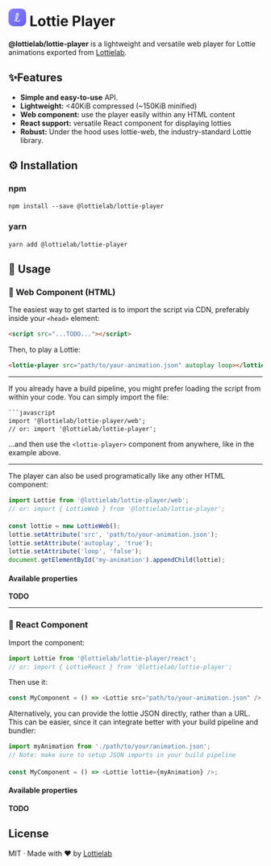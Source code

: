 # <img alt="Lottielab" src="lottielab.png" width="35"> Lottie Player

**@lottielab/lottie-player** is a lightweight and versatile web player for Lottie
animations exported from [Lottielab](https://lottielab.com).

## ✨Features

- **Simple and easy-to-use** API.
- **Lightweight:** <40KiB compressed (~150KiB minified)
- **Web component:** use the player easily within any HTML content
- **React support:** versatile React component for displaying lotties
- **Robust:** Under the hood uses lottie-web, the industry-standard Lottie
  library.

## ⚙️ Installation

### npm

```
npm install --save @lottielab/lottie-player
```

### yarn

```
yarn add @lottielab/lottie-player
```

## 📜 Usage

### 🔵 Web Component (HTML)

The easiest way to get started is to import the script via CDN, preferably inside
your `<head>` element:

```html
<script src="...TODO..."></script>
```

Then, to play a Lottie:

```html
<lottie-player src="path/to/your-animation.json" autoplay loop></lottie-player>
```

---

If you already have a build pipeline, you might prefer loading the script from
within your code. You can simply import the file:

```
```javascript
import '@lottielab/lottie-player/web';
// or: import '@lottielab/lottie-player';
```

...and then use the `<lottie-player>` component from anywhere, like in the
example above.

---

The player can also be used programatically like any other HTML component:

```javascript
import Lottie from '@lottielab/lottie-player/web';
// or: import { LottieWeb } from '@lottielab/lottie-player';

const lottie = new LottieWeb();
lottie.setAttribute('src', 'path/to/your-animation.json');
lottie.setAttribute('autoplay', 'true');
lottie.setAttribute('loop', 'false');
document.getElementById('my-animation').appendChild(lottie);
```

#### Available properties

**TODO**

---

### 🔵 React Component

Import the component:

```javascript
import Lottie from '@lottielab/lottie-player/react';
// or: import { LottieReact } from '@lottielab/lottie-player';
```

Then use it:

```javascript
const MyComponent = () => <Lottie src="path/to/your-animation.json" />;
```

Alternatively, you can provide the lottie JSON directly, rather than a URL. This
can be easier, since it can integrate better with your build pipeline and
bundler:

```javascript
import myAnimation from './path/to/your/animation.json';
// Note: make sure to setup JSON imports in your build pipeline

const MyComponent = () => <Lottie lottie={myAnimation} />;
```

#### Available properties

**TODO**

## License

MIT · Made with ❤️ by [Lottielab](https://lottielab.com)
